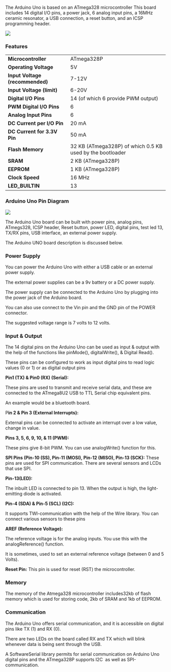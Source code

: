 The Arduino Uno is based on an ATmega328 microcontroller This board includes 14 digital I/O pins, a power jack, 6 analog input pins, a 16MHz ceramic resonator, a USB connection, a reset button, and an ICSP programming header. 

[![](https://ae01.alicdn.com/kf/HTB1Q_Hsv7yWBuNjy0Fpq6yssXXao/-font-b-UNO-b-font-R3-Development-Board-ATmega328P-CH340-CH340G-For-font-b-Arduino.jpg_350x350.jpg)](https://s.click.aliexpress.com/e/_dUF7OTN)

### Features

|     |     |
| --- | --- |
| **Microcontroller** | ATmega328P |
| **Operating Voltage** | 5V  |
| **Input Voltage (recommended)** | 7-12V |
| **Input Voltage (limit)** | 6-20V |
| **Digital I/O Pins** | 14 (of which 6 provide PWM output) |
| **PWM Digital I/O Pins** | 6   |
| **Analog Input Pins** | 6   |
| **DC Current per I/O Pin** | 20 mA |
| **DC Current for 3.3V Pin** | 50 mA |
| **Flash Memory** | 32 KB (ATmega328P) of which 0.5 KB used by the bootloader |
| **SRAM** | 2 KB (ATmega328P) |
| **EEPROM** | 1 KB (ATmega328P) |
| **Clock Speed** | 16 MHz |
| **LED_BUILTIN** | 13  |

### Arduino Uno Pin Diagram

![](http://www.aboutmicros.com/wp-content/uploads/2020/09/arduino-uno-pinout-diagram.jpg) 

The Arduino Uno board can be built with power pins, analog pins, ATmegs328, ICSP header, Reset button, power LED, digital pins, test led 13, TX/RX pins, USB interface, an external power supply. 

The Arduino UNO board description is discussed below.

### Power Supply

You can power the Arduino Uno with either a USB cable or an external power supply. 

The external power supplies can be a 9v battery or a DC power supply. 

The power supply can be connected to the Arduino Uno by plugging into the power jack of the Arduino board. 

You can also use connect to the Vin pin and the GND pin of the POWER connector. 

The suggested voltage range is 7 volts to 12 volts.

### Input & Output

The 14 digital pins on the Arduino Uno can be used as input & output with the help of the functions like pinMode(), digitalWrite(), & Digital Read(). 

These pins can be configured to work as input digital pins to read logic values (0 or 1) or as digital output pins 

**Pin1 (TX) & Pin0 (RX) (Serial):** 

These pins are used to transmit and receive serial data, and these are connected to the ATmega8U2 USB to TTL Serial chip equivalent pins. 

An example would be a bluetooth board. 

P**in 2 & Pin 3 (External Interrupts):** 

External pins can be connected to activate an interrupt over a low value, change in value. 

**Pins 3, 5, 6, 9, 10, & 11 (PWM):** 

These pins give 8-bit PWM. You can use analogWrite() function for this. 

**SPI Pins (Pin-10 (SS), Pin-11 (MOSI), Pin-12 (MISO), Pin-13 (SCK):** 
These pins are used for SPI communication. There are several sensors and LCDs that use SPI. 

**Pin-13(LED):** 

The inbuilt LED is connected to pin 13. When the output is high, the light-emitting diode is activated. 

**Pin-4 (SDA) & Pin-5 (SCL) (I2C):** 

It supports TWI-communication with the help of the Wire library. You can connect various sensors to these pins 

**AREF (Reference Voltage):** 

The reference voltage is for the analog inputs. You use this with the analogReference() function.  

It is sometimes, used to set an external reference voltage (between 0 and 5 Volts). 

**Reset Pin:** This pin is used for reset (RST) the microcontroller.

### Memory

The memory of the Atmega328 microcontroller includes32kb of flash memory which is used for storing code, 2kb of SRAM and 1kb of EEPROM.

### Communication

The Arduino Uno offers serial communication, and it is accessible on digital pins like TX (1) and RX (0). 

There are two LEDs on the board called RX and TX which will blink whenever data is being sent through the USB. 

A SoftwareSerial library permits for serial communication on Arduino Uno digital pins and the ATmega328P supports I2C  as well as SPI-communication.
